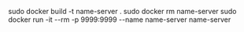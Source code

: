 sudo docker build -t name-server .
sudo docker rm name-server
sudo docker run -it --rm -p 9999:9999 --name name-server name-server